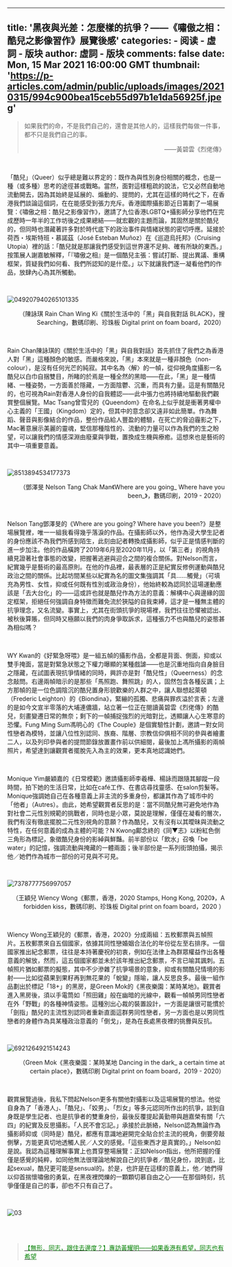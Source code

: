 
---
title: '黑夜與光差：怎麼樣的抗爭？——《嘯傲之相：酷兒之影像習作》展覽後感'
categories: 
    - 阅读
    - 虛詞 - 版块
author: 虛詞 - 版块
comments: false
date: Mon, 15 Mar 2021 16:00:00 GMT
thumbnail: 'https://p-articles.com/admin/public/uploads/images/20210315/994c900bea15ceb55d97b1e1da56925f.jpeg'
---

<div>   
<blockquote><p>如果我們的命，不是我們自己的，還會是其他人的，這樣我們每做一件事，都不只是我們自己的事。</p><p style="text-align: right; ">——黃碧雲《烈佬傳》</p></blockquote><p><br></p><p>「酷兒」（Queer）似乎總是難以界定的：既作為與性別身份相關的概念，也是一種（或多種）思考的途徑甚或戰略。當然，面對這樣粗疏的說法，它又必然自動地流動開去，因為其始終是延展的、煽動的、提問的，尤其在這樣的時代之下，在香港我們談論這個詞，在在能感受到張力充斥。香港國際攝影節近日籌劃了一場展覽：《嘯傲之相：酷兒之影像習作》，邀請了九位香港LGBTQ+攝影師分享他們在完成歷時一年半的工作坊後之成果總結——就宏觀的主題而論，其固然是關於酷兒的，但同時也潛藏著許多對於時代底下的政治事件與情緒狀態的密切呼應。延接於荷西・埃斯特班・慕諾茲（José Esteban Muñoz）在《巡遊烏托邦》（Cruising Utopia）裡的話：「酷兒就是那讓我們感受到這世界還不足夠、確有所缺的東西。」按策展人謝嘉敏解釋，「『嘯傲之相』是一個酷兒主張：嘗試打斷、提出異議、重構框架，質疑我們如何看、我們所認知的是什麼。」以下就讓我們逐一凝看他們的作品，放肆內心為其所觸動。</p><p><br></p><p><img src="https://p-articles.com/admin/public/uploads/images/20210315/994c900bea15ceb55d97b1e1da56925f.jpeg" alt="049207940265101335" style="max-width:100%;" referrerpolicy="no-referrer"><br></p><p style="text-align: right; ">（陳詠琪 Rain Chan Wing Ki《關於生活中的「黑」與自我對話  BLACK》，搜 Searching，數碼印刷、珍珠板 Digital print on foam board，2020）</p><p><br></p><p>Rain Chan陳詠琪的《關於生活中的「黑」與自我對話》首先抓住了我們之為香港人對「黑」這種顏色的敏感。而嚴格來說，「黑」本來就是一種非顏色（non-colour），是沒有任何光芒的純寂。其中名為〈解〉的一幀，從仰視角度攝影一名酷兒以白巾自捆雙目，所睹的於焉是一種全然的黑暗——在此，「黑」是一種情緒、一種姿勢，一方面善於隱藏，一方面陰鬱、沉重，而具有力量。這是有關酷兒的，也可視為Rain對香港人身份的自我體認——此中張力也將持續地驅動我們觀賞整個展覽。Mac Tsang曾雪兒的《Queendom》在命名上似乎就是衝著男權中心主義的「王國」（Kingdom）定的，但其中的意念卻又遠非如此簡單。作為舞蹈、聲音與影像結合的作品，整份作品給人豐盈的體驗，在死亡的脅迫霾影之下，Mac著意展示美麗的靈魂，堅信那種陰性的、流動的力量可以作為我們的生之盼望，可以讓我們的情感深淵由廢棄與爭戰，置換成生機與療癒。這想來也是藝術的其中一項重要意義。</p><p><br></p><p><img src="https://p-articles.com/admin/public/uploads/images/20210315/156f56455071045daea41eb81fe2dc06.jpeg" alt="8513894534177373" style="max-width:100%;" referrerpolicy="no-referrer"><br></p><p style="text-align: right; ">（鄧澤旻 Nelson Tang Chak Man《Where are you going_ Where have you been_》，數碼印刷，2019 - 2020）</p><p><br></p><p>Nelson Tang鄧澤旻的《Where are you going? Where have you been?》是整場展覽裡，唯一一組我看得幾乎落淚的作品。在攝影師以外，他作為浸大學生記者的身份應該不為我們所感到陌生，此刻由記者轉換成攝影師，似乎正是情感判斷的進一步加注。他的作品橫跨了2019年6月至2020年11月，以「第三者」的視角持續見證著社會事態的改變，把握著逃避與迎合之間的複合關係。對Nelson而言，紀實幾乎是藝術的最高原則。在他的作品裡，最表層的正是紀實反修例運動與酷兒政治之間的關係。比起坊間某些以紀實為名的圖文集強調其「具……觸覺」（可填充為男性、女性，抑或任何既有性別或政治身份），他始終較為認同於這場運動應該是「去大台化」的——這或許也就是酷兒作為方法的意義：解構中心與邊緣的固定框架，拒絕任何強調自身特徵而難免流於狹隘的自我束縛，這才是一種無主體的抗爭理念，又名流變。事實上，尤其在街頭抗爭的現場裡，我們往往恐懼被認出、被秋後算賬，但同時又極願以我們的肉身爭取訴求，這種張力不也與酷兒的姿態甚為相似嗎？</p><p><br></p><p>WY Kwan的《好緊急呀喂》是一組五幀的攝影作品，全都是背面、側面，抑或以雙手掩面，當是對緊急狀態之下權力曝顯的某種戲謔——也是沉重地指向自身臉目之隱藏，在試圖表現抗爭情緒的同時，興許亦是對「酷兒性」（Queerness）的念念敲問。右邊兩幀暗示的是那些「馬照跑、舞照跳」的人，固然包含各種反諷；上方那幀的是一位色調陰沉的酷兒置身形貌歡樂的人群之中，讓人聯想起萊頓（Frederic Leighton）的《Biondina》，緊繃的孤獨、悲痛與罪疚溢於言表；左邊的是如今文宣半零落的大埔連儂牆，站立著一位正在閱讀黃碧雲《烈佬傳》的酷兒，刻畫變遷日常的無奈；剩下的一幀捕捉強烈的光暗對比，透顯讓人心生寒意的恐懼。Fung Ming Sum馮明心的《The Couple》是個實驗性計劃，邀請一對女同性戀者為模特，並讓八位性別認同、族裔、階層、宗教信仰俱相不同的參與者繪畫二人，以及列印參與者的提問節錄放置畫作前以供細閱，最後加上馮所攝影的兩幀照片，希望達到讓觀賞者擺脫先入為主的效果，更本真地認識她們。</p><p><br></p><p>Monique Yim嚴穎嘉的《日常模範》邀請攝影師李羲樺、楊詠而跟隨其腳蹤一段時間，拍下她的生活日常，比如在café工作、在書店尋找靈感、在salon剪髮等。Monique強調她自己在各種意義上非主流的多重身份，都讓其作為了城市中的「他者」（Autres）。由此，她希望觀賞者反思的是：當不同酷兒無可避免地作為對社會二元性別規範的挑戰者，同時也是小眾，莫說是理解，僅僅在凝看的層次，我們有沒有徹底擺脫二元性別視角的意願？作為酷兒，又有沒有以其曖昧與流動之特性，在任何意義的成為主體的可能？N Kwong鄺念終的《同▼志》以粉紅色倒三角形為標記，象徵酷兒身份的影綽與鮮豔。前半部份以「飲水」召喚「be water」的記憶，強調流動與掩藏的一體兩面；後半部份是一系列街頭拍攝，揭示他／她們作為城市一部份的可見與不可見。</p><p><br></p><p><img src="https://p-articles.com/admin/public/uploads/images/20210315/dfb735c5a618292abeffecb8ff37733e.jpeg" alt="7378777756997057" style="max-width:100%;" referrerpolicy="no-referrer"><br></p><p style="text-align: right; ">（王穎兒 Wiency Wong《郵票，香港，2020 Stamps, Hong Kong, 2020》，A forbidden kiss，數碼印刷、珍珠板  Digital print on foam board，2020 ）</p><p><br></p><p>Wiency Wong王穎兒的《郵票，香港，2020》分成兩組：五枚郵票與五幀照片。五枚郵票來自五個國家，依據其同性戀婚姻合法化的年份從左至右排序。一個國家推出紀念郵票，往往是本持著慶祝的初衷，例如在法律上為群眾權益作出各種意義的解放，然而，這五個國家都並未於該年推出紀念郵票，不言已喻其諷刺。五幀照片猶如郵票的擬態，其中不少滲雜了抗爭場景的意象，抑或有關酷兒情境的影射——比如從蘋果到果籽再到無花果的「蛻變」隱喻，讓人反思良多。最後一組作品劃出於標記「18+」的黑房，是Green Mok的《黑夜樂園：某時某地》。觀賞者進入黑房後，須以手電筒如「照田雞」般在幽暗的光線中，觀看一幀幀男同性戀者在外「野戰」的各種神情姿態。這種別出心裁的裝置設計，一方面是讓很可能慣於「劍指」酷兒的主流性別認同者重新直面這群男同性戀者，另一方面也是以男同性戀者的身體作為具某種政治意義的「倒戈」，是為在長處黑夜裡的挑釁與反抗。</p><p><br></p><p><img src="https://p-articles.com/admin/public/uploads/images/20210315/233214c82e6e0697b8215fac0b6faccc.jpeg" alt="6921264921514243" style="max-width:100%;" referrerpolicy="no-referrer"><br></p><p style="text-align: right; ">（Green Mok《黑夜樂園：某時某地 Dancing in the dark_ a certain time at certain place》，數碼印刷 Digital print on foam board，2019 - 2020）</p><p><br></p><p>觀賞展覽過後，我私下問起Nelson更多有關他對攝影以及這場展覽的想法。他從自身為了「香港人」、「酷兒」、「姣男」、「烈女」等多元認同所作出的抗爭，談到自身既是學生記者、也是抗爭者的雙重身份，最後反覆提起黃勤帶與趙嘉榮有關「六四」的紀實及反思攝影。「人民不會忘記。」承接於此脈絡，Nelson認為無論作為攝影師抑或（同時是）酷兒，都應有意識地避開完全貼合於主流的視角，倒要旁敲側擊，方能更真切地透觸人民／人文的感覺。「這些東西才是真實的。」Nelson如是說。我認為這種理解事實上也貫穿整場展覽：正如Nelson指出，他所把握的僅僅是感覺的純粹，如同他無法很理論地解說自己的抗爭者／酷兒身份，說到底，比起sexual，酷兒更可能是sensual的。於是，也許是在這樣的意義上，他／她們得以仰首揣懷嘯傲的勇氣，在黑夜裡閃爍的一顆顆切慕自由之心——在那個時刻，抗爭僅僅是自己的事，卻也不只有自己了。</p><p><br></p><p><img src="https://p-articles.com/admin/public/uploads/images/20210315/10a15dcbdae10ff650d03fdb3c7f7abb.jpg" alt="03" style="max-width:100%;" referrerpolicy="no-referrer"><br></p><p><br><br></p><blockquote><p><a href="https://p-articles.com/heteroglossia/1125.html" target="_blank"><font color="#008000">【無形．同志，跟住去邊度？】專訪黃耀明——如果香港有希望，同志也有希望</font></a></p></blockquote><p><br></p>  
</div>
            